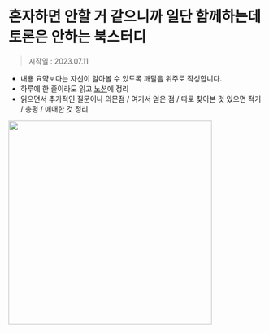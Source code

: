 # 혼자하면 안할 거 같으니까 일단 함께하는데 토론은 안하는 북스터디


> 시작일 : 2023.07.11

- 내용 요약보다는 자신이 알아볼 수 있도록 깨달음 위주로 작성합니다. 
- 하루에 한 줄이라도 읽고 [노션](https://hello-happy-world.notion.site/c52b47b0b926409687b6f33534433687?pvs=4)에 정리
- 읽으면서 추가적인 질문이나 의문점 / 여기서 얻은 점 / 따로 찾아본 것 있으면 적기 / 총평 / 애매한 것 정리

<img src="https://i.pinimg.com/564x/50/9f/9f/509f9fd84bad8297a5511cd02e300389.jpg" width="400px">